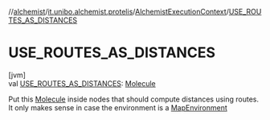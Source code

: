 //[alchemist](../../../index.md)/[it.unibo.alchemist.protelis](../index.md)/[AlchemistExecutionContext](index.md)/[USE_ROUTES_AS_DISTANCES](-u-s-e_-r-o-u-t-e-s_-a-s_-d-i-s-t-a-n-c-e-s.md)

# USE_ROUTES_AS_DISTANCES

[jvm]\
val [USE_ROUTES_AS_DISTANCES](-u-s-e_-r-o-u-t-e-s_-a-s_-d-i-s-t-a-n-c-e-s.md): [Molecule](../../it.unibo.alchemist.model.interfaces/-molecule/index.md)

Put this [Molecule](../../it.unibo.alchemist.model.interfaces/-molecule/index.md) inside nodes that should compute distances using routes. It only makes sense in case the environment is a [MapEnvironment](../../it.unibo.alchemist.model.interfaces/-map-environment/index.md)
